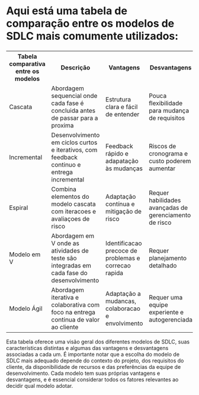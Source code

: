 
# Aqui está uma tabela de comparação entre os modelos de SDLC mais comumente utilizados:

<h3>
    <table>
        <tr>
            <th>Tabela comparativa entre os modelos</th>
            <th>Descrição</th>
            <th>Vantagens</th>
            <th>Desvantagens</th>
        </tr>
        <tr>
            <td>Cascata</td>
            <td>Abordagem sequencial onde cada fase é concluida antes de passar para a proxima</td>
            <td>Estrutura clara e fácil de entender </td>
            <td> Pouca flexibilidade para mudança de requisitos</td>
        <tr>
            <td>Incremental</td>
            <td>Desenvolvimento em ciclos curtos e iterativos, com feedback continuo e entrega incremental</td>
            <td> Feedback rápido e adapatação às mudanças </td>
            <td>Riscos de cronograma e custo poderem aumentar</td>
        </tr>
        <tr>
            <td>Espiral</td>
            <td>Combina elementos do modelo cascata com iteracoes e avaliaçoes de risco </td>
            <td>Adaptação contínua e mitigação de risco</td>
            <td>Requer habilidades avançadas de gerenciamento de risco</td>
        </tr>
        <tr>
            <td>Modelo em V</td>
            <td>Abordagem em V onde as atividades de teste são integradas em cada fase do desenvolvimento</td>
            <td>Identificacao precoce de problemas e correcao rapida</td>
            <td>Requer planejamento detalhado</td>
        </tr>
      <tr>
            <td>Modelo Ágil</td>
            <td>Abordagem iterativa e colaborativa com foco na entrega continua de valor ao cliente</td>
            <td>Adaptação a mudancas, colaboracao e envolvimento</td>
            <td>Requer uma equipe experiente e autogerenciada </td>
        </tr>
    </table>
</h3> 
</p>


Esta tabela oferece uma visão geral dos diferentes modelos de SDLC, suas características distintas e algumas das vantagens e desvantagens associadas a cada um. É importante notar que a escolha do modelo de SDLC mais adequado depende do contexto do projeto, dos requisitos do cliente, da disponibilidade de recursos e das preferências da equipe de desenvolvimento. Cada modelo tem suas próprias vantagens e desvantagens, e é essencial considerar todos os fatores relevantes ao decidir qual modelo adotar.
